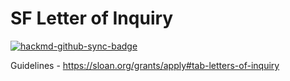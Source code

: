 # SF Letter of Inquiry

[![hackmd-github-sync-badge](https://hackmd.io/7ymD0k11SAOEaeCnSKofRg/badge)](https://hackmd.io/7ymD0k11SAOEaeCnSKofRg)


Guidelines - https://sloan.org/grants/apply#tab-letters-of-inquiry
